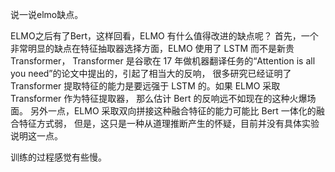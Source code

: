 说一说elmo缺点。

ELMO之后有了Bert，这样回看，ELMO 有什么值得改进的缺点呢？
首先，一个非常明显的缺点在特征抽取器选择方面，ELMO 使用了 LSTM 而不是新贵 Transformer，
Transformer 是谷歌在 17 年做机器翻译任务的“Attention is all you need”的论文中提出的，引起了相当大的反响，
很多研究已经证明了 Transformer 提取特征的能力是要远强于 LSTM 的。如果 ELMO 采取 Transformer 作为特征提取器，
那么估计 Bert 的反响远不如现在的这种火爆场面。
另外一点，ELMO 采取双向拼接这种融合特征的能力可能比 Bert 一体化的融合特征方式弱，
但是，这只是一种从道理推断产生的怀疑，目前并没有具体实验说明这一点。

训练的过程感觉有些慢。
